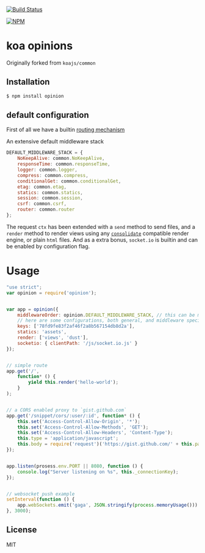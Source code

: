 [![Build Status](https://travis-ci.org/Empeeric/formage.png?branch=master "Build Status")](https://travis-ci.org/Empeeric/formage) 

[![NPM](https://nodei.co/npm/opinion.png)](https://nodei.co/npm/opinion/) 

# koa opinions

Originally forked from `koajs/common` 


## Installation

```js
$ npm install opinion
```

## default configuration

First of all we have a builtin [routing mechanism](https://github.com/alexmingoia/koa-router)

An extensive default middleware stack
```js
DEFAULT_MIDDLEWARE_STACK = {
    NoKeepAlive: common.NoKeepAlive,
    responseTime: common.responseTime,
    logger: common.logger,
    compress: common.compress,
    conditionalGet: common.conditionalGet,
    etag: common.etag,
    statics: common.statics,
    session: common.session,
    csrf: common.csrf,
    router: common.router
};
```
The request `ctx` has been extended with a `send` method to send files, and a `render` method to render views using any [`consolidate`](https://github.com/visionmedia/consolidate.js) compatible render engine, or plain `html` files. 
And as a extra bonus, `socket.io` is builtin and can be enabled by configuration flag.

# Usage

```js
"use strict";
var opinion = require('opinion');


var app = opinion({
    middlewareOrder: opinion.DEFAULT_MIDDLEWARE_STACK, // this can be manipulated
    // here are some configurations, both general, and middleware specific (by name)
    keys: ['78fd9fe83f2af46f2a8b567154db8d2a'],
    statics: 'assets',
    render: ['views', 'dust'],
    socketio: { clientPath: '/js/socket.io.js' }
});


// simple route
app.get('/',
    function* () {
        yield this.render('hello-world');
    }
);


// a CORS enabled proxy to `gist.github.com`
app.get('/snippet/cors/:user/:id', function* () {
    this.set('Access-Control-Allow-Origin', '*');
    this.set('Access-Control-Allow-Methods', 'GET');
    this.set('Access-Control-Allow-Headers', 'Content-Type');
    this.type = 'application/javascript';
    this.body = require('request')('https://gist.github.com/' + this.params.user + '/' + this.params.id + '/raw');
});


app.listen(prosess.env.PORT || 8080, function () {
    console.log("Server listening on %s", this._connectionKey);
});


// websocket push example
setInterval(function () {
    app.webSockets.emit('gaga', JSON.stringify(process.memoryUsage()))
}, 3000);
```


## License

  MIT


